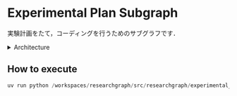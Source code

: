 # Experimental Plan Subgraph  
実験計画をたて，コーディングを行うためのサブグラフです．

<details>

<summary>Architecture</summary>

```mermaid
%%{init: {'flowchart': {'curve': 'linear'}}}%%
graph TD;
        __start__([<p>__start__</p>]):::first
        generate_advantage_criteria_node(generate_advantage_criteria_node)
        generate_experiment_details_node(generate_experiment_details_node)
        generate_experiment_code_node(generate_experiment_code_node)
        __end__([<p>__end__</p>]):::last
        __start__ --> generate_advantage_criteria_node;
        generate_advantage_criteria_node --> generate_experiment_details_node;
        generate_experiment_code_node --> __end__;
        generate_experiment_details_node --> generate_experiment_code_node;
        classDef default fill:#f2f0ff,line-height:1.2
        classDef first fill-opacity:0
        classDef last fill:#bfb6fc
```
</details>


## How to execute

```python
uv run python /workspaces/researchgraph/src/researchgraph/experimental_plan_subgraph/experimental_plan_subgraph.py
```
